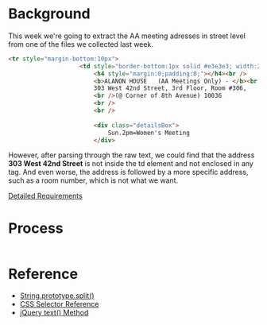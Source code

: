 # Background

This week we're going to extract the AA meeting adresses in street level from one of the files we collected last week. 

```html
<tr style="margin-bottom:10px">
                    <td style="border-bottom:1px solid #e3e3e3; width:260px" valign="top">
                    	<h4 style="margin:0;padding:0;"></h4><br />
				  	    <b>ALANON HOUSE   (AA Meetings Only) - </b><br />
						303 West 42nd Street, 3rd Floor, Room #306, 
						<br />(@ Corner of 8th Avenue) 10036
						<br />
						<br />
                        
                        <div class="detailsBox"> 
                        	Sun.2pm=Women's Meeting 
                        </div>
```

However, after parsing through the raw text, we could find that the address **303 West 42nd Street** is not inside the td element and not enclosed in any tag. And even worse, the address is followed by a more specific address, such as a room number, which is not what we want.

[Detailed Requirements](https://github.com/gitacoco/data-structures/blob/master/weekly_assignment_02.md)

# Process

```javascript

```

# Reference
* [String.prototype.split()](https://developer.mozilla.org/en-US/docs/Web/JavaScript/Reference/Global_Objects/String/split)
* [CSS Selector Reference](https://www.w3schools.com/cssref/css_selectors.asp)
* [jQuery text() Method](https://www.w3schools.com/jquery/html_text.asp)
